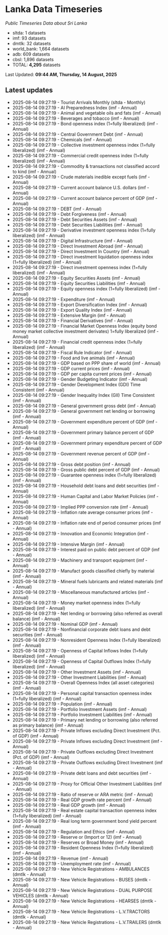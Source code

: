 # Lanka Data Timeseries
*Public Timeseries Data about Sri Lanka*

* sltda: 1 datasets
* imf: 93 datasets
* dmtlk: 32 datasets
* world_bank: 1,664 datasets
* adb: 609 datasets
* cbsl: 1,896 datasets
* TOTAL: **4,295** datasets

Last Updated: **09:44 AM, Thursday, 14 August, 2025**

## Latest updates

* 2025-08-14 09:27:19 - Tourist Arrivals Monthly (sltda - Monthly)
* 2025-08-14 09:27:19 - AI Preparedness Index (imf - Annual)
* 2025-08-14 09:27:19 - Animal and vegetable oils and fats (imf - Annual)
* 2025-08-14 09:27:19 - Beverages and tobacco (imf - Annual)
* 2025-08-14 09:27:19 - Bond openness index (1=fully liberalized) (imf - Annual)
* 2025-08-14 09:27:19 - Central Government Debt (imf - Annual)
* 2025-08-14 09:27:19 - Chemicals (imf - Annual)
* 2025-08-14 09:27:19 - Collective investment openness index (1=fully liberalized) (imf - Annual)
* 2025-08-14 09:27:19 - Commercial credit openness index (1=fully liberalized) (imf - Annual)
* 2025-08-14 09:27:19 - Commodity & transactions not classified accord to kind (imf - Annual)
* 2025-08-14 09:27:19 - Crude materials inedible except fuels (imf - Annual)
* 2025-08-14 09:27:19 - Current account balance U.S. dollars (imf - Annual)
* 2025-08-14 09:27:19 - Current account balance percent of GDP (imf - Annual)
* 2025-08-14 09:27:19 - DEBT (imf - Annual)
* 2025-08-14 09:27:19 - Debt Forgiveness (imf - Annual)
* 2025-08-14 09:27:19 - Debt Securities Assets (imf - Annual)
* 2025-08-14 09:27:19 - Debt Securities Liabilities (imf - Annual)
* 2025-08-14 09:27:19 - Derivative investment openness index (1=fully liberalized) (imf - Annual)
* 2025-08-14 09:27:19 - Digital Infrastructure (imf - Annual)
* 2025-08-14 09:27:19 - Direct Investment Abroad (imf - Annual)
* 2025-08-14 09:27:19 - Direct Investment In Country (imf - Annual)
* 2025-08-14 09:27:19 - Direct investment liquidation openness index (1=fully liberalized) (imf - Annual)
* 2025-08-14 09:27:19 - Direct investment openness index (1=fully liberalized) (imf - Annual)
* 2025-08-14 09:27:19 - Equity Securities Assets (imf - Annual)
* 2025-08-14 09:27:19 - Equity Securities Liabilities (imf - Annual)
* 2025-08-14 09:27:19 - Equity openness index (1=fully liberalized) (imf - Annual)
* 2025-08-14 09:27:19 - Expenditure (imf - Annual)
* 2025-08-14 09:27:19 - Export Diversification Index (imf - Annual)
* 2025-08-14 09:27:19 - Export Quality Index (imf - Annual)
* 2025-08-14 09:27:19 - Extensive Margin (imf - Annual)
* 2025-08-14 09:27:19 - Financial Derivatives (imf - Annual)
* 2025-08-14 09:27:19 - Financial Market Openness Index (equity bond money market collective investment derivates) 1=fully liberalized (imf - Annual)
* 2025-08-14 09:27:19 - Financial credit openness index (1=fully liberalized) (imf - Annual)
* 2025-08-14 09:27:19 - Fiscal Rule Indicator (imf - Annual)
* 2025-08-14 09:27:19 - Food and live animals (imf - Annual)
* 2025-08-14 09:27:19 - GDP based on PPP share of world (imf - Annual)
* 2025-08-14 09:27:19 - GDP current prices (imf - Annual)
* 2025-08-14 09:27:19 - GDP per capita current prices (imf - Annual)
* 2025-08-14 09:27:19 - Gender Budgeting Indicator (imf - Annual)
* 2025-08-14 09:27:19 - Gender Development Index (GDI) Time Consistent (imf - Annual)
* 2025-08-14 09:27:19 - Gender Inequality Index (GII) Time Consistent (imf - Annual)
* 2025-08-14 09:27:19 - General government gross debt (imf - Annual)
* 2025-08-14 09:27:19 - General government net lending or borrowing (imf - Annual)
* 2025-08-14 09:27:19 - Government expenditure percent of GDP (imf - Annual)
* 2025-08-14 09:27:19 - Government primary balance percent of GDP (imf - Annual)
* 2025-08-14 09:27:19 - Government primary expenditure percent of GDP (imf - Annual)
* 2025-08-14 09:27:19 - Government revenue percent of GDP (imf - Annual)
* 2025-08-14 09:27:19 - Gross debt position (imf - Annual)
* 2025-08-14 09:27:19 - Gross public debt percent of GDP (imf - Annual)
* 2025-08-14 09:27:19 - Guarantee openness index (1=fully liberalized) (imf - Annual)
* 2025-08-14 09:27:19 - Household debt loans and debt securities (imf - Annual)
* 2025-08-14 09:27:19 - Human Capital and Labor Market Policies (imf - Annual)
* 2025-08-14 09:27:19 - Implied PPP conversion rate (imf - Annual)
* 2025-08-14 09:27:19 - Inflation rate average consumer prices (imf - Annual)
* 2025-08-14 09:27:19 - Inflation rate end of period consumer prices (imf - Annual)
* 2025-08-14 09:27:19 - Innovation and Economic Integration (imf - Annual)
* 2025-08-14 09:27:19 - Intensive Margin (imf - Annual)
* 2025-08-14 09:27:19 - Interest paid on public debt percent of GDP (imf - Annual)
* 2025-08-14 09:27:19 - Machinery and transport equipment (imf - Annual)
* 2025-08-14 09:27:19 - Manufact goods classified chiefly by material (imf - Annual)
* 2025-08-14 09:27:19 - Mineral fuels lubricants and related materials (imf - Annual)
* 2025-08-14 09:27:19 - Miscellaneous manufactured articles (imf - Annual)
* 2025-08-14 09:27:19 - Money market openness index (1=fully liberalized) (imf - Annual)
* 2025-08-14 09:27:19 - Net lending or borrowing (also referred as overall balance) (imf - Annual)
* 2025-08-14 09:27:19 - Nominal GDP (imf - Annual)
* 2025-08-14 09:27:19 - Nonfinancial corporate debt loans and debt securities (imf - Annual)
* 2025-08-14 09:27:19 - Nonresident Openness Index (1=fully liberalized) (imf - Annual)
* 2025-08-14 09:27:19 - Openness of Capital Inflows Index (1=fully liberalized) (imf - Annual)
* 2025-08-14 09:27:19 - Openness of Capital Outflows Index (1=fully liberalized) (imf - Annual)
* 2025-08-14 09:27:19 - Other Investment Assets (imf - Annual)
* 2025-08-14 09:27:19 - Other Investment Liabilities (imf - Annual)
* 2025-08-14 09:27:19 - Overall Openness Index (all asset categories) (imf - Annual)
* 2025-08-14 09:27:19 - Personal capital transaction openness index (1=fully liberalized) (imf - Annual)
* 2025-08-14 09:27:19 - Population (imf - Annual)
* 2025-08-14 09:27:19 - Portfolio Investment Assets (imf - Annual)
* 2025-08-14 09:27:19 - Portfolio Investment Liabilities (imf - Annual)
* 2025-08-14 09:27:19 - Primary net lending or borrowing (also referred as primary balance) (imf - Annual)
* 2025-08-14 09:27:19 - Private Inflows excluding Direct Investment (Pct. of GDP) (imf - Annual)
* 2025-08-14 09:27:19 - Private Inflows excluding Direct Investment (imf - Annual)
* 2025-08-14 09:27:19 - Private Outflows excluding Direct Investment (Pct. of GDP) (imf - Annual)
* 2025-08-14 09:27:19 - Private Outflows excluding Direct Investment (imf - Annual)
* 2025-08-14 09:27:19 - Private debt loans and debt securities (imf - Annual)
* 2025-08-14 09:27:19 - Proxy for Official Other Investment Liabilities (imf - Annual)
* 2025-08-14 09:27:19 - Ratio of reserve or ARA metric (imf - Annual)
* 2025-08-14 09:27:19 - Real GDP growth rate percent (imf - Annual)
* 2025-08-14 09:27:19 - Real GDP growth (imf - Annual)
* 2025-08-14 09:27:19 - Real estate capital transaction openness index (1=fully liberalized) (imf - Annual)
* 2025-08-14 09:27:19 - Real long term government bond yield percent (imf - Annual)
* 2025-08-14 09:27:19 - Regulation and Ethics (imf - Annual)
* 2025-08-14 09:27:19 - Reserve or (Import or 12) (imf - Annual)
* 2025-08-14 09:27:19 - Reserves or Broad Money (imf - Annual)
* 2025-08-14 09:27:19 - Resident Openness Index (1=fully liberalized) (imf - Annual)
* 2025-08-14 09:27:19 - Revenue (imf - Annual)
* 2025-08-14 09:27:19 - Unemployment rate (imf - Annual)
* 2025-08-14 09:27:19 - New Vehicle Registrations - AMBULANCES (dmtlk - Annual)
* 2025-08-14 09:27:19 - New Vehicle Registrations - BUSES (dmtlk - Annual)
* 2025-08-14 09:27:19 - New Vehicle Registrations - DUAL PURPOSE VEHICLES (dmtlk - Annual)
* 2025-08-14 09:27:19 - New Vehicle Registrations - HEARSES (dmtlk - Annual)
* 2025-08-14 09:27:19 - New Vehicle Registrations - L.V.TRACTORS (dmtlk - Annual)
* 2025-08-14 09:27:19 - New Vehicle Registrations - L.V.TRAILERS (dmtlk - Annual)